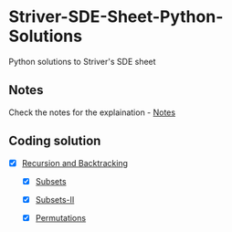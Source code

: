 # Striver-SDE-Sheet-Python-Solutions

Python solutions to Striver's SDE sheet

## Notes
Check the notes for the explaination - [Notes](https://stingy-shallot-4ea.notion.site/Striver-s-SDE-Sheet-b2e90fea2bfa4134b9b00fdf9f121f6a) 

## Coding solution
- [x] [Recursion and Backtracking](Recursion-and-Backtracking)
    - [x] [Subsets](Recursion-and-Backtracking/78-Subsets.py)
    - [x] [Subsets-II](Recursion-and-Backtracking/78-Subsets.py)
    - [x] [Permutations](Recursion-and-Backtracking/46-Permutations.py)
    